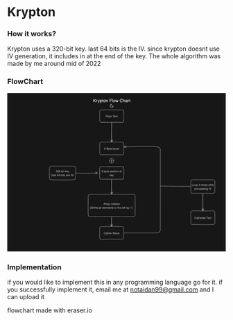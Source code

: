 # Krypton

### How it works?

Krypton uses a 320-bit key. last 64 bits is the IV.
since krypton doesnt use IV generation, it includes in at the end of the key. 
The whole algorithm was made by me around mid of 2022

### FlowChart

![flowchart](diagram4.png "flowchart")

### Implementation
if you would like to implement this in any programming language go for it. if you successfully implement it, email me at notaidan99@gmail.com and I can upload it

flowchart made with eraser.io
